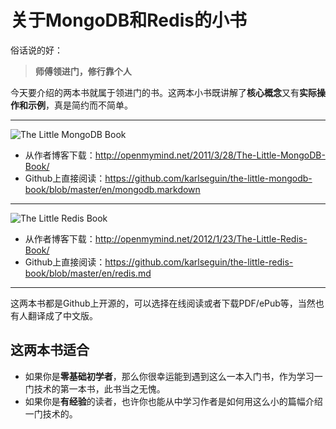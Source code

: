 # 关于MongoDB和Redis的小书
俗话说的好：
> **师傅领进门，修行靠个人**

今天要介绍的两本书就属于领进门的书。这两本小书既讲解了**核心概念**又有**实际操作和示例**，真是简约而不简单。

---

![The Little MongoDB Book](http://openmymind.net/mongodb_cover.png)

- 从作者博客下载：http://openmymind.net/2011/3/28/The-Little-MongoDB-Book/
- Github上直接阅读：https://github.com/karlseguin/the-little-mongodb-book/blob/master/en/mongodb.markdown

---

![The Little Redis Book](http://openmymind.net/redis_cover.png)

- 从作者博客下载：http://openmymind.net/2012/1/23/The-Little-Redis-Book/
- Github上直接阅读：https://github.com/karlseguin/the-little-redis-book/blob/master/en/redis.md

---

这两本书都是Github上开源的，可以选择在线阅读或者下载PDF/ePub等，当然也有人翻译成了中文版。

## 这两本书适合
- 如果你是**零基础初学者**，那么你很幸运能到遇到这么一本入门书，作为学习一门技术的第一本书，此书当之无愧。
- 如果你是**有经验**的读者，也许你也能从中学习作者是如何用这么小的篇幅介绍一门技术的。

